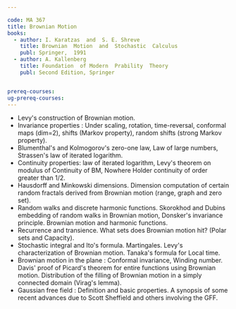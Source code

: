 ```yaml
---

code: MA 367
title: Brownian Motion
books:
  - author: I. Karatzas  and  S. E. Shreve
    title: Brownian  Motion  and  Stochastic  Calculus
    publ: Springer,  1991
  - author: A. Kallenberg
    title: Foundation  of Modern  Prability  Theory
    publ: Second Edition, Springer


prereq-courses: 
ug-prereq-courses: 
---
```



* Levy's construction of Brownian  motion.
* Invariance properties : Under scaling, rotation, time-reversal, conformal   maps (dim=2), shifts (Markov property), random shifts (strong Markov property).
* Blumenthal's and Kolmogorov's  zero-one law,  Law of large numbers, Strassen's  law  of  iterated logarithm.
* Continuity  properties:  law of iterated logarithm,  Levy's theorem on modulus of Continuity  of  BM, Nowhere  Holder continuity  of  order greater than  1/2.
* Hausdorff and Minkowski  dimensions.  Dimension  computation  of  certain  random  fractals  derived  from  Brownian   motion (range, graph and zero set).
* Random  walks  and  discrete  harmonic  functions.    Skorokhod  and  Dubins  embedding  of  random walks  in  Brownian  motion,  Donsker's  invariance  principle. Brownian  motion  and  harmonic  functions.
* Recurrence  and  transience.  What  sets  does  Brownian  motion  hit?  (Polar  sets  and Capacity).
* Stochastic  integral  and  Ito's  formula.  Martingales.  Levy's  characterization  of  Brownian  motion. Tanaka's  formula  for   Local  time.
* Brownian  motion  in  the  plane :  Conformal  invariance,  Winding  number.  Davis' proof  of  Picard's  theorem  for  entire  functions  using  Brownian  motion.  Distribution  of  the  filling  of  Brownian motion  in  a  simply  connected  domain  (Virag's  lemma).
* Gaussian  free field :  Definition  and  basic  properties.  A  synopsis  of  some  recent  advances  due  to  Scott  Sheffield  and  others   involving  the  GFF.
